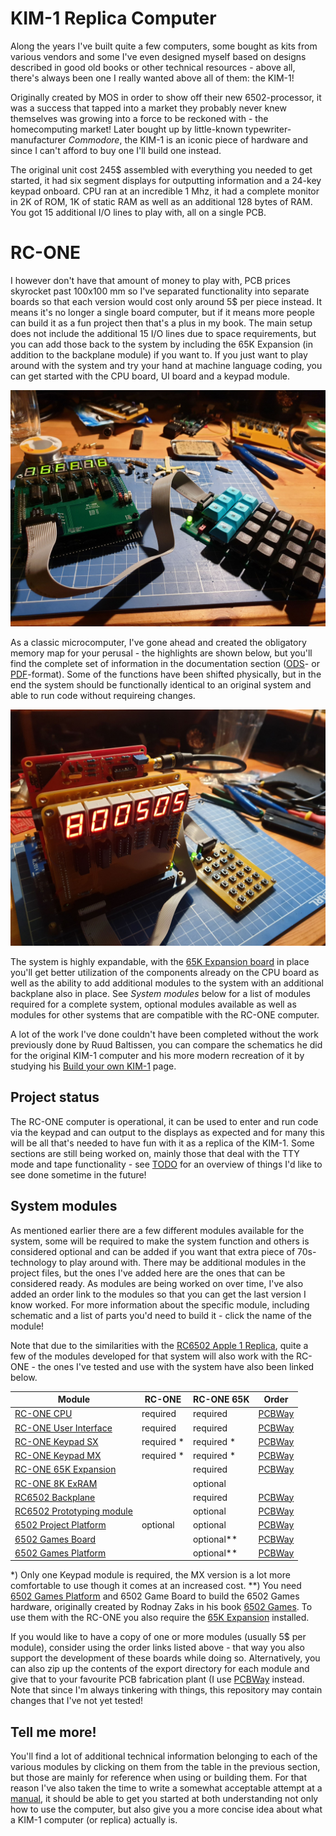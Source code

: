 # KIM-1 Replica Computer
Along the years I've built quite a few computers, some bought as kits from various vendors and some I've even designed myself based on designs described in good old books or other technical resources - above all, there's always been one I really wanted above all of them: the KIM-1! 

Originally created by MOS in order to show off their new 6502-processor, it was a success that tapped into a market they probably never knew themselves was growing into a force to be reckoned with - the homecomputing market! Later bought up by little-known typewriter-manufacturer *Commodore*, the KIM-1 is an iconic piece of hardware and since I can't afford to buy one I'll build one instead.

The original unit cost 245$ assembled with everything you needed to get started, it had six segment displays for outputting information and a 24-key keypad onboard. CPU ran at an incredible 1 Mhz, it had a complete monitor in 2K of ROM, 1K of static RAM as well as an additional 128 bytes of RAM. You got 15 additional I/O lines to play with, all on a single PCB.

# RC-ONE
I however don't have that amount of money to play with, PCB prices skyrocket past 100x100 mm so I've separated functionality into separate boards so that each version would cost only around 5$ per piece instead. It means it's no longer a single board computer, but if it means more people can build it as a fun project then that's a plus in my book. The main setup does not include the additional 15 I/O lines due to space requirements, but you can add those back to the system by including the 65K Expansion (in addition to the backplane module) if you want to. If you just want to play around with the system and try your hand at machine language coding, you can get started with the CPU board, UI board and a keypad module.

![RC-ONE Standalone](https://github.com/tebl/RC-ONE/raw/master/gallery/2019-10-24%2020.47.25.jpg)

As a classic microcomputer, I've gone ahead and created the obligatory memory map for your perusal - the highlights are shown below, but you'll find the complete set of information in the documentation section ([ODS](https://github.com/tebl/RC-ONE/raw/master/documentation/memory_map.ods)- or [PDF](https://github.com/tebl/RC-ONE/raw/master/documentation/memory_map.pdf)-format). Some of the functions have been shifted physically, but in the end the system should be functionally identical to an original system and able to run code without requireing changes.

![Expanded system](https://github.com/tebl/RC-ONE/raw/master/gallery/2019-10-06%2013.52.26.jpg)

The system is highly expandable, with the [65K Expansion board](https://github.com/tebl/RC-ONE/tree/master/RC1%2065K%20Expansion) in place you'll get better utilization of the components already on the CPU board as well as the ability to add additional modules to the system with an additional backplane also in place. See *System modules* below for a list of modules required for a complete system, optional modules available as well as modules for other systems that are compatible with the RC-ONE computer.

A lot of the work I've done couldn't have been completed without the work previously done by Ruud Baltissen, you can compare the schematics he did for the original KIM-1 computer and his more modern recreation of it by studying his [Build your own KIM-1](http://www.baltissen.org/newhtm/buildkim.htm) page.

## Project status
The RC-ONE computer is operational, it can be used to enter and run code via the keypad and can output to the displays as expected and for many this will be all that's needed to have fun with it as a replica of the KIM-1. Some sections are still being worked on, mainly those that deal with the TTY mode and tape functionality - see [TODO](https://github.com/tebl/RC-ONE/blob/master/TODO.md) for an overview of things I'd like to see done sometime in the future!

## System modules
As mentioned earlier there are a few different modules available for the system, some will be required to make the system function and others is considered optional and can be added if you want that extra piece of 70s-technology to play around with. There may be additional modules in the project files, but the ones I've added here are the ones that can be considered ready. As modules are being worked on over time, I've also added an order link to the modules so that you can get the last version I know worked. For more information about the specific module, including schematic and a list of parts you'd need to build it - click the name of the module!

Note that due to the similarities with the [RC6502  Apple 1 Replica](https://github.com/tebl/RC6502-Apple-1-Replica), quite a few of the modules developed for that system will also work with the RC-ONE - the ones I've tested and use with the system have also been linked below.

| Module    | RC-ONE | RC-ONE 65K | Order |
| --------- | ------ | ---------- | ----- |
| [RC-ONE CPU](https://github.com/tebl/RC-ONE/tree/master/RC1%20CPU) | required | required | [PCBWay](https://www.pcbway.com/project/shareproject/RC_ONE_KIM_1_Replica__CPU_module_.html) |
| [RC-ONE User Interface](https://github.com/tebl/RC-ONE/tree/master/RC1%20UI) | required | required | [PCBWay](https://www.pcbway.com/project/shareproject/RC_ONE_KIM_1_Replica__UI_revision_C_.html) |
| [RC-ONE Keypad SX](https://github.com/tebl/RC-ONE/tree/master/RC1%20Keypad) | required * | required * | [PCBWay](https://www.pcbway.com/project/shareproject/RC_ONE_Keypad_SX.html?inviteid=88707) |
| [RC-ONE Keypad MX](https://github.com/tebl/RC-ONE/tree/master/RC1%20Keypad%20MX) | required * | required * | [PCBWay](https://www.pcbway.com/project/shareproject/RC_ONE_Keypad_MX.html) |
| [RC-ONE 65K Expansion](https://github.com/tebl/RC-ONE/tree/master/RC1%2065K%20Expansion) |  | required | [PCBWay](https://www.pcbway.com/project/shareproject/RC_ONE_65K_Expansion.html) |
| [RC-ONE 8K ExRAM](https://github.com/tebl/RC-ONE/tree/master/RC1%208K%20ExRAM) |  | optional | |
| [RC6502 Backplane](https://github.com/tebl/RC6502-Apple-1-Replica/tree/master/RC6502%20Backplane)  |  | required | [PCBWay](https://www.pcbway.com/project/shareproject/RC6502_Apple_1_Replica__Backplane_module_revision_A_.html?inviteid=88707) |
| [RC6502 Prototyping module](https://github.com/tebl/RC6502-Apple-1-Replica/tree/master/RC6502%20Prototyping) |  | optional | [PCBWay](https://www.pcbway.com/project/shareproject/RC6502_Apple_1_Replica__Module_prototyping_board_.html?inviteid=88707) |
| [6502 Project Platform](https://github.com/tebl/RC-Project-Board) | optional | optional | [PCBWay](https://www.pcbway.com/project/shareproject/6502_Project_Platform__RC6502__RC_ONE__RC6802_.html?inviteid=88707) |
| [6502 Games Board](https://github.com/tebl/RC-Project-Board/tree/master/projects/GB-001%20Game%20Board) | | optional** | [PCBWay](https://www.pcbway.com/project/shareproject/6502_Games_Board.html)
| [6502 Games Platform](https://github.com/tebl/RC-Project-Board/tree/master/platforms/PP%206502%20Game%20Board) | | optional** | [PCBWay](https://www.pcbway.com/project/shareproject/6502_Games_Platform.html)

*) Only one Keypad module is required, the MX version is a lot more comfortable to use though it comes at an increased cost.
**) You need [6502 Games Platform](https://github.com/tebl/RC-Project-Board/tree/master/platforms/PP%206502%20Game%20Board) and 6502 Game Board to build the 6502 Games hardware, originally created by Rodnay Zaks in his book [6502 Games](https://archive.org/details/6502GamesRodnayZaks/mode/2up). To use them with the RC-ONE you also require the [65K Expansion](https://github.com/tebl/RC-ONE/tree/master/RC1%2065K%20Expansion) installed.

If you would like to have a copy of one or more modules (usually 5$ per module), consider using the order links listed above - that way you also support the development of these boards while doing so. Alternatively, you can also zip up the contents of the export directory for each module and give that to your favourite PCB fabrication plant (I use [PCBWay](https://www.pcbway.com/setinvite.aspx?inviteid=88707) instead. Note that since I'm always tinkering with things, this repository may contain changes that I've not yet tested!

## Tell me more!
You'll find a lot of additional technical information belonging to each of the various modules by clicking on them from the table in the previous section, but those are mainly for reference when using or building them. For that reason I've also taken the time to write a somewhat acceptable attempt at a [manual](https://github.com/tebl/RC-ONE/blob/master/Manual.md), it should be able to get you started at both understanding not only how to use the computer, but also give you a more concise idea about what a KIM-1 computer (or replica) actually is.